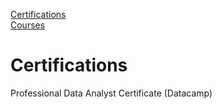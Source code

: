 [Certifications](#certifications)  
[Courses](#courses)

# Certifications
Professional Data Analyst Certificate (Datacamp)
